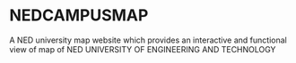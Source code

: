 # NEDCAMPUSMAP
A NED university map website which provides an interactive and functional view of map of NED UNIVERSITY OF ENGINEERING AND TECHNOLOGY
